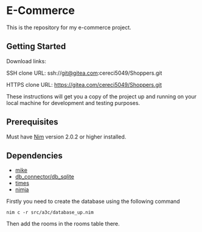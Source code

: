 # E-Commerce

This is the repository for my e-commerce project.

## Getting Started

Download links:

SSH clone URL: ssh://git@gitea.com:cereci5049/Shoppers.git

HTTPS clone URL: https://gitea.com/cereci5049/Shoppers.git



These instructions will get you a copy of the project up and running on your local machine for development and testing purposes.

## Prerequisites

Must have [Nim](https://nim-lang.org) version 2.0.2 or higher installed.

## Dependencies

- [mike](https://github.com/ire4ever1190/mike)
- [db_connector/db_sqlite](https://nim-lang.org/docs/db_sqlite.html)
- [times](https://nim-lang.org/docs/times.html)
- [nimja](https://github.com/enthus1ast/nimja)

Firstly you need to create the database using the following command
```
nim c -r src/a3c/database_up.nim
```
Then add the rooms in the rooms table there.
